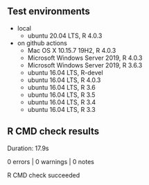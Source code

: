 
## Test environments

- local
    - ubuntu 20.04 LTS, R 4.0.3
- on github actions
    - Mac OS X 10.15.7 19H2, R 4.0.3
    - Microsoft Windows Server 2019, R 4.0.3
    - Microsoft Windows Server 2019, R 3.6.3
    - ubuntu 16.04 LTS, R-devel
    - ubuntu 16.04 LTS, R 4.0.3
    - ubuntu 16.04 LTS, R 3.6
    - ubuntu 16.04 LTS, R 3.5
    - ubuntu 16.04 LTS, R 3.4
    - ubuntu 16.04 LTS, R 3.3

## R CMD check results
Duration: 17.9s

0 errors | 0 warnings | 0 notes

R CMD check succeeded
